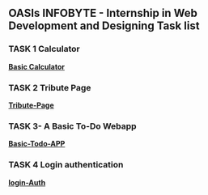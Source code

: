 ## OASIs INFOBYTE - Internship in  Web Development and Designing Task list 


### TASK 1 Calculator 

 [**Basic Calculator**](https://oibsip-level02.vercel.app)

### TASK 2 Tribute Page

 [**Tribute-Page**](https://oibsip-level02-viyp.vercel.app)

### TASK 3- A Basic To-Do Webapp 

 [**Basic-Todo-APP**](https://oibsip-level02-task3-todo.vercel.app)
 
###  TASK 4 Login authentication

[**login-Auth**](https://oibsip-level02-login-auth.vercel.app)
    
